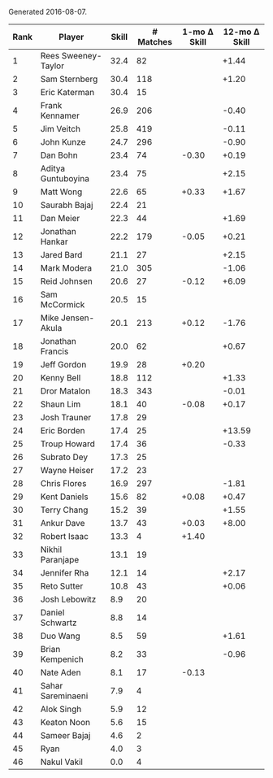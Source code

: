 Generated 2016-08-07.

| Rank | Player              | Skill | # Matches | 1-mo Δ Skill | 12-mo Δ Skill |
|------|---------------------|-------|-----------|--------------|---------------|
|    1 | Rees Sweeney-Taylor |  32.4 |        82 |              |         +1.44 |
|    2 | Sam Sternberg       |  30.4 |       118 |              |         +1.20 |
|    3 | Eric Katerman       |  30.4 |        15 |              |               |
|    4 | Frank Kennamer      |  26.9 |       206 |              |         -0.40 |
|    5 | Jim Veitch          |  25.8 |       419 |              |         -0.11 |
|    6 | John Kunze          |  24.7 |       296 |              |         -0.90 |
|    7 | Dan Bohn            |  23.4 |        74 |        -0.30 |         +0.19 |
|    8 | Aditya Guntuboyina  |  23.4 |        75 |              |         +2.15 |
|    9 | Matt Wong           |  22.6 |        65 |        +0.33 |         +1.67 |
|   10 | Saurabh Bajaj       |  22.4 |        21 |              |               |
|   11 | Dan Meier           |  22.3 |        44 |              |         +1.69 |
|   12 | Jonathan Hankar     |  22.2 |       179 |        -0.05 |         +0.21 |
|   13 | Jared Bard          |  21.1 |        27 |              |         +2.15 |
|   14 | Mark Modera         |  21.0 |       305 |              |         -1.06 |
|   15 | Reid Johnsen        |  20.6 |        27 |        -0.12 |         +6.09 |
|   16 | Sam McCormick       |  20.5 |        15 |              |               |
|   17 | Mike Jensen-Akula   |  20.1 |       213 |        +0.12 |         -1.76 |
|   18 | Jonathan Francis    |  20.0 |        62 |              |         +0.67 |
|   19 | Jeff Gordon         |  19.9 |        28 |        +0.20 |               |
|   20 | Kenny Bell          |  18.8 |       112 |              |         +1.33 |
|   21 | Dror Matalon        |  18.3 |       343 |              |         -0.01 |
|   22 | Shaun Lim           |  18.1 |        40 |        -0.08 |         +0.17 |
|   23 | Josh Trauner        |  17.8 |        29 |              |               |
|   24 | Eric Borden         |  17.4 |        25 |              |        +13.59 |
|   25 | Troup Howard        |  17.4 |        36 |              |         -0.33 |
|   26 | Subrato Dey         |  17.3 |        25 |              |               |
|   27 | Wayne Heiser        |  17.2 |        23 |              |               |
|   28 | Chris Flores        |  16.9 |       297 |              |         -1.81 |
|   29 | Kent Daniels        |  15.6 |        82 |        +0.08 |         +0.47 |
|   30 | Terry Chang         |  15.2 |        39 |              |         +1.55 |
|   31 | Ankur Dave          |  13.7 |        43 |        +0.03 |         +8.00 |
|   32 | Robert Isaac        |  13.3 |         4 |        +1.40 |               |
|   33 | Nikhil Paranjape    |  13.1 |        19 |              |               |
|   34 | Jennifer Rha        |  12.1 |        14 |              |         +2.17 |
|   35 | Reto Sutter         |  10.8 |        43 |              |         +0.06 |
|   36 | Josh Lebowitz       |   8.9 |        20 |              |               |
|   37 | Daniel Schwartz     |   8.8 |        14 |              |               |
|   38 | Duo Wang            |   8.5 |        59 |              |         +1.61 |
|   39 | Brian Kempenich     |   8.2 |        33 |              |         -0.96 |
|   40 | Nate Aden           |   8.1 |        17 |        -0.13 |               |
|   41 | Sahar Sareminaeni   |   7.9 |         4 |              |               |
|   42 | Alok Singh          |   5.9 |        12 |              |               |
|   43 | Keaton Noon         |   5.6 |        15 |              |               |
|   44 | Sameer Bajaj        |   4.6 |         2 |              |               |
|   45 | Ryan                |   4.0 |         3 |              |               |
|   46 | Nakul Vakil         |   0.0 |         4 |              |               |
